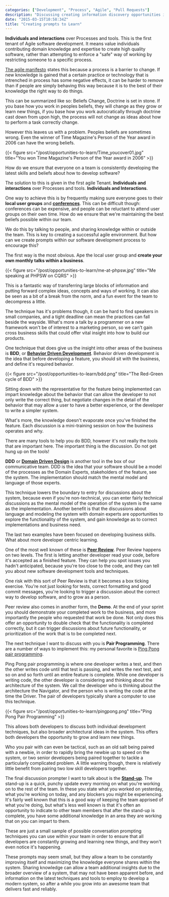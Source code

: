```yaml
---
categories: ["Development", "Process", "Agile", "Pull Requests"]
description: "Discussing creating information discovery opportunities in a development team"
date: "2015-03-15T10:58:34Z"
title: "Creating prompts to Learn"
---
```


**Individuals and interactions** over Processes and tools. This is the first tenant of Agile software development. It means value individuals contributing domain knowledge and expertise to create high quality software, rather than attempting to enforce a "safe" way of working by restricting someone to a specific process.

[The agile manifesto](https://en.wikipedia.org/wiki/Agile_software_development) states this because a process is a barrier to change. If new knowledge is gained that a certain practice or technology that is intrenched in process has some negative effects, it can be harder to remove than if people are simply behaving this way because it is to the best of their knowledge the right way to do things.

This can be summarized like so: Beliefs Change, Doctrine is set in stone. If you base how you work in peoples beliefs, they will change as they grow or learn new things, if you base how you work autocratically through doctrine cast down from upon high, the process will not change as ideas about how to perform a task correctly change.

However this leaves us with a problem. Peoples beliefs are sometimes wrong. Even the winner of Time Magazine's Person of the Year award in 2006 can have the wrong beliefs.

{{< figure src="/post/opportunities-to-learn/Time_youcover01.jpg" title="You won Time Magazine's Person of the Year award in 2006" >}}

How do we ensure that everyone on a team is consistently developing the latest skills and beliefs about how to develop software?

The solution to this is given in the first agile Tenant. **Individuals and interactions** over Processes and tools. **Individuals and Interactions**.

One way to achieve this is by frequently making sure everyone goes to their **local user groups** and **[conferences](http://lanyrd.com/conferences/)**. This can be difficult though: conferences can be expensive, and people can be reluctant to attend user groups on their own time. How do we ensure that we're maintaining the best beliefs possible within our team.

We do this by talking to people, and sharing knowledge within or outside the team. This is key to creating a successful agile environment. But how can we create prompts within our software development process to encourage this?

The first way is the most obvious. Ape the local user group and **create your own monthly talks within a business**.

{{< figure src="/post/opportunities-to-learn/me-at-phpsw.jpg" title="Me speaking at PHPSW on CQRS" >}}

This is a fantastic way of transferring large blocks of information and putting forward complex ideas, concepts and ways of working. It can also be seen as a bit of a break from the norm, and a fun event for the team to decompress a little.

The technique has it's problems though, it can be hard to find speakers in small companies, and a tight deadline can mean the practices can fall beside the wayside. What's more a talk by a programmer on a new framework won't be of interest to a marketing person, so we can't gain cross business skills that could offer vital insight into how to build our products.

One technique that does give us the insight into other areas of the business is **BDD**, or **[Behavior Driven Development](https://en.wikipedia.org/wiki/Business-driven_development)**. Behavior driven development is the idea that before developing a feature, you should sit with the business, and define it's required behavior.

{{< figure src="/post/opportunities-to-learn/bdd.png" title="The Red-Green cycle of BDD" >}}

Sitting down with the representative for the feature being implemented can impart knowledge about the behavior that can allow the developer to not only write the correct thing, but negotiate changes in the detail of the behavior that may allow a user to have a better experience, or the developer to write a simpler system.

What's more, the knowledge doesn't evaporate once you've finished the feature. Each discussion is a mini-training session on how the business operates and why.

There are many tools to help you do BDD, however it's not really the tools that are important here. The important thing is the discussion. Do not get hung up on the tools!

**DDD** or **[Domain Driven Design](https://en.wikipedia.org/wiki/Domain-driven_design)** is another tool in the box of our communicative team. DDD is the idea that your software should be a model of the processes as the Domain Experts, stakeholders of the feature, see the system. The implementation should match the mental model and language of those experts.

This technique lowers the boundary to entry for discussions about the system, because even if you're non-technical, you can enter fairly technical discussions as the mental model of the operation of the system is the same as the implementation. Another benefit is that the discussions about language and modeling the system with domain experts are opportunities to explore the functionality of the system, and gain knowledge as to correct implementations and business need.

The last two examples have been focused on developing business skills. What about more developer centric learning.

One of the most well known of these is **[Peer Review](https://en.wikipedia.org/wiki/Code_review)**. Peer Review happens on two levels. The first is letting another developer read your code, before it's accepted as a finished feature. They can help you spot issues you hadn't anticipated, because you're too close to the code, and they can tell you about new software development tools and techniques.

One risk with this sort of Peer Review is that it becomes a box ticking exercise. You're not just looking for tests, correct formatting and good commit messages, you're looking to trigger a discussion about the correct way to develop software, and to grow as a person.

Peer review also comes in another form, the **Demo**. At the end of your sprint you should demonstrate your completed work to the business, and more importantly the people who requested that work be done. Not only does this offer an opportunity to double check that the functionality is completed correctly, but it can trigger discussions about future functionality, or prioritization of the work that is to be completed next.

The next technique I want to discuss with you is **Pair Programming**. There are a number of ways to implement this: my personal favorite is [Ping Pong pair programming](http://wiki.c2.com/?PairProgrammingPingPongPattern).

Ping Pong pair programming is where one developer writes a test, and then the other writes code until that test is passing, and writes the next test, and so on and so forth until an entire feature is complete. While one developer is writing code, the other developer is considering and thinking about the architecture of the system. We call the developer who is thinking about the architecture the Navigator, and the person who is writing the code at the time the Driver. The pair of developers typically share a computer to use this technique.

{{< figure src="/post/opportunities-to-learn/pingpong.png" title="Ping Pong Pair Programming" >}}

This allows both developers to discuss both individual development techniques, but also broader architectural ideas in the system. This offers both developers the opportunity to grow and learn new things.

Who you pair with can even be tactical, such as an old salt being paired with a newbie, in order to rapidly bring the newbie up to speed on the system, or two senior developers being paired together to tackle a particularly complicated problem. A little warning though, there is relatively little benefit from pairing two low skill developers together.

The final discussion prompter I want to talk about is the **[Stand-up](http://www.mountaingoatsoftware.com/agile/scrum/meetings/daily-scrum)**. The stand-up is a quick, punchy update every morning on what you're working on to the rest of the team. In these you state what you worked on yesterday, what you're working on today, and any blockers you might be experiencing. It's fairly well known that this is a good way of keeping the team apprised of what you're doing, but what's less well known is that it's often an opportunity to indicate to other team members that after the stand-up is complete, you have some additional knowledge in an area they are working that on you can impart to them.

These are just a small sample of possible conversation prompting techniques you can use within your team in order to ensure that all developers are constantly growing and learning new things, and they won't even notice it's happening.

These prompts may seem small, but they allow a team to be constantly improving itself and maximizing the knowledge everyone shares within the system. Sharing knowledge can allow a team additional insights due to the broader overview of a system, that may not have been apparent before, and information on the latest techniques and tools to employ to develop a modern system, so after a while you grow into an awesome team that delivers fast and reliably.
